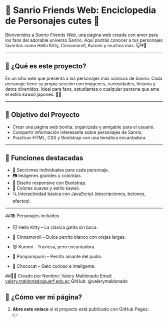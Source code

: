 # 🎀 Sanrio Friends Web: Enciclopedia de Personajes cutes 🌸

Bienvenidos a *Sanrio Friends Web*, una página web creada con amor para los fans del adorable universo Sanrio. Aquí podrás conocer a tus personajes favoritos como Hello Kitty, Cinnamoroll, Kuromi y muchos más. 🐱💗🍰

---

## 🌟 ¿Qué es este proyecto?

Es un sitio web que presenta a los personajes más icónicos de Sanrio. Cada personaje tiene su propia sección con imágenes, curiosidades, historia y datos divertidos. Ideal para fans, estudiantes o cualquier persona que ame el estilo *kawaii* japonés. 🎌✨

---

## 🎯 Objetivo del Proyecto

- Crear una página web bonita, organizada y amigable para el usuario.
- Compartir información interesante sobre personajes de Sanrio.
- Practicar HTML, CSS y Bootstrap con una temática encantadora.

---

## 📌 Funciones destacadas

- 🧸 Secciones individuales para cada personaje.
- 📷 Imágenes grandes y coloridas.
- 🎨 Diseño responsive con Bootstrap.
- 🌈 Colores suaves y estilo kawaii.
- 🔍 Interactividad básica con JavaScript (descripciones, botones, efectos).

---
##📚 Personajes incluidos
- 🐱 Hello Kitty – La clásica gatita sin boca.

- 🐶 Cinnamoroll – Dulce perrito blanco con orejas largas.

- 😈 Kuromi – Traviesa, pero encantadora.

- 🍮 Pompompurin – Perrito amante del pudín.

- 🖤 Chococat – Gato curioso e inteligente.

##👩‍💻 Creado por
Nombre: Valery Maldonado
Email: valery.maldonado@uerf.edu.ec
GitHub: @valerymaldonado

## 🚀 ¿Cómo ver mi página?

1. **Abre este enlace** si el proyecto está publicado con GitHub Pages:  
   👉 
<!---
valerymaldonado/valerymaldonado is a ✨ special ✨ repository because its `README.md` (this file) appears on your GitHub profile.
You can click the Preview link to take a look at your changes.
--->
